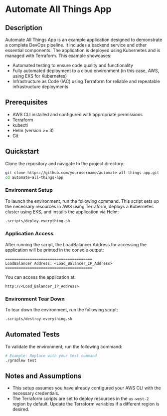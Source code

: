 # Automate All Things App

## Description

Automate All Things App is an example application designed to demonstrate a complete DevOps pipeline. It includes a backend service and other essential components. The application is deployed using Kubernetes and is managed with Terraform. This example showcases:

- Automated testing to ensure code quality and functionality
- Fully automated deployment to a cloud environment (in this case, AWS, using EKS for Kubernetes)
- Infrastructure as Code (IAC) using Terraform for reliable and repeatable infrastructure deployments

## Prerequisites

- AWS CLI installed and configured with appropriate permissions
- Terraform
- kubectl
- Helm (version >= 3)
- Git

## Quickstart

Clone the repository and navigate to the project directory:

```bash
git clone https://github.com/yourusername/automate-all-things-app.git
cd automate-all-things-app
```

### Environment Setup

To launch the environment, run the following command. This script sets up the necessary resources in AWS using Terraform, deploys a Kubernetes cluster using EKS, and installs the application via Helm:

```bash
.scripts/deploy-everything.sh
```

### Application Access

After running the script, the LoadBalancer Address for accessing the application will be printed in the console output:

```plaintext
=======================================
LoadBalancer Address: <Load_Balancer_IP_Address>
=======================================
```

You can access the application at:

```
http://<Load_Balancer_IP_Address>
```

### Environment Tear Down

To tear down the environment, run the following script:

```bash
.scripts/destroy-everything.sh
```

## Automated Tests

To validate the environment, run the following command:

```bash
# Example: Replace with your test command
./gradlew test
```

## Notes and Assumptions

- This setup assumes you have already configured your AWS CLI with the necessary credentials.
- The Terraform scripts are set to deploy resources in the `us-west-2` region by default. Update the Terraform variables if a different region is desired.